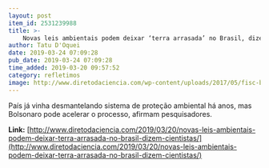 ```yaml
---
layout: post
item_id: 2531239988
title: >-
    Novas leis ambientais podem deixar ‘terra arrasada’ no Brasil, dizem cientistas
author: Tatu D'Oquei
date: 2019-03-24 07:09:28
pub_date: 2019-03-24 07:09:28
time_added: 2019-03-20 09:57:52
category: refletimos
image: http://www.diretodaciencia.com/wp-content/uploads/2017/05/fisc-bahia2.jpg
---
```


País já vinha desmantelando sistema de proteção ambiental há anos, mas Bolsonaro pode acelerar o processo, afirmam pesquisadores.

**Link:** [http://www.diretodaciencia.com/2019/03/20/novas-leis-ambientais-podem-deixar-terra-arrasada-no-brasil-dizem-cientistas/](http://www.diretodaciencia.com/2019/03/20/novas-leis-ambientais-podem-deixar-terra-arrasada-no-brasil-dizem-cientistas/)

